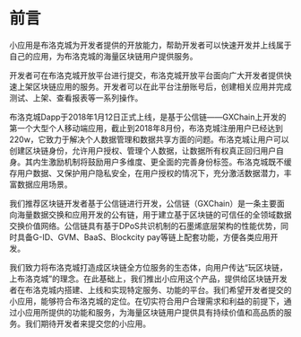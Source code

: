# 前言

小应用是布洛克城为开发者提供的开放能力，帮助开发者可以快速开发并上线属于自己的应用，为布洛克城的海量区块链用户提供服务。

开发者可在布洛克城开放平台进行提交，布洛克城开放平台面向广大开发者提供快速上架区块链应用的服务。开发者可以在此平台注册账号后，创建相关应用并完成测试、上架、查看报表等一系列操作。

布洛克城Dapp于2018年1月12日正式上线，是基于公信链——GXChain上开发的第一个大型个人移动端应用，截止到2018年8月份，布洛克城注册用户已经达到220w，它致力于解决个人数据管理和数据共享方面的问题。布洛克城让用户可以创建区块链身份，允许用户授权、管理个人数据，让数据所有权真正回归用户自身。其内生激励机制将鼓励用户多维度、更全面的完善身份标签。布洛克城既不缓存用户数据、又保护用户隐私安全，在用户授权的情况下，充分激活数据潜力，丰富数据应用场景。

我们推荐区块链开发者基于公信链进行开发，公信链（GXChain）是一条主要面向海量数据交换和应用开发的公有链，用于建立基于区块链的可信任的全领域数据交换价值网络。公信链具有基于DPoS共识机制的石墨烯底层架构的性能优势，同时具备G-ID、GVM、BaaS、Blockcity pay等链上配套功能，方便各类应用开发。

我们致力将布洛克城打造成区块链全方位服务的生态体，向用户传达“玩区块链，上布洛克城”的理念。在此基础上，我们推出小应用这个产品，提供给区块链开发者在布洛克城内搭建、上线和实现特定服务、功能的平台。我们希望开发者提交的小应用，能够符合布洛克城的定位。在切实符合用户合理需求和利益的前提下，通过小应用所提供的功能和服务，为海量区块链用户提供具有持续价值和高品质的服务。我们期待开发者来提交您的小应用。
